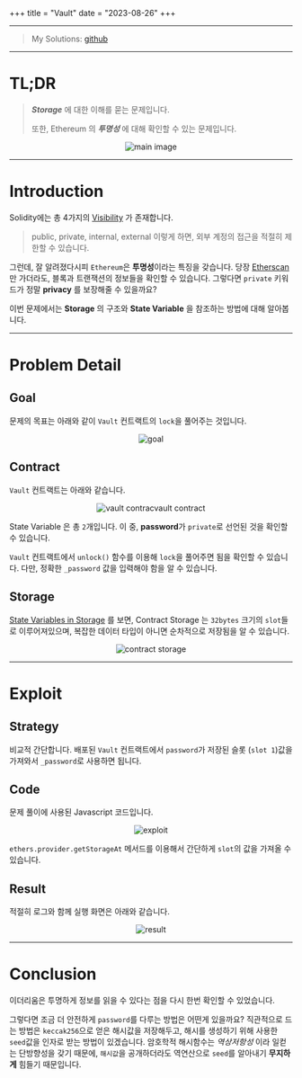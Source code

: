+++
title = "Vault"
date = "2023-08-26"
+++


---

> My Solutions: [github](https://github.com/c0np4nn4/EtherStudy/tree/main/ethernaut_solution)

---

# TL;DR
> ***Storage*** 에 대한 이해를 묻는 문제입니다.
>
> 또한, Ethereum 의 ***투명성*** 에 대해 확인할 수 있는 문제입니다.

<center>
<img alt="main image" src="https://images.unsplash.com/photo-1615279113483-82e6693dab8f?ixlib=rb-4.0.3&ixid=M3wxMjA3fDB8MHxwaG90by1wYWdlfHx8fGVufDB8fHx8fA%3D%3D&auto=format&fit=crop&w=2062&q=80" />
</center>

---

# Introduction
Solidity에는 총 4가지의 [Visibility](https://solidity-by-example.org/visibility/) 가 존재합니다.
> public, private, internal, external
이렇게 하면, 외부 계정의 접근을 적절히 제한할 수 있습니다.

그런데, 잘 알려졌다시피 `Ethereum`은 **투명성**이라는 특징을 갖습니다.
당장 [Etherscan](https://etherscan.io/)만 가더라도, 블록과 트랜잭션의 정보들을 확인할 수 있습니다.
그렇다면 `private` 키워드가 정말 **privacy** 를 보장해줄 수 있을까요?

이번 문제에서는 **Storage** 의 구조와 **State Variable** 을 참조하는 방법에 대해 알아봅니다.

---

# Problem Detail

## Goal
문제의 목표는 아래와 같이 `Vault` 컨트랙트의 `lock`을 풀어주는 것입니다.

<center>
<img alt="goal" src="../../ethernaut_img/8_vault_1.png" />
</center>

## Contract
`Vault` 컨트랙트는 아래와 같습니다.

<center>
<img alt="vault contracvault contract" src="../../ethernaut_img/8_vault_2.png" />
</center>

State Variable 은 총 `2`개입니다.
이 중, **password**가 `private`로 선언된 것을 확인할 수 있습니다.

`Vault` 컨트랙트에서 `unlock()` 함수를 이용해 `lock`을 풀어주면 됨을 확인할 수 있습니다.
다만, 정확한 `_password` 값을 입력해야 함을 알 수 있습니다.


## Storage
[State Variables in Storage](https://docs.soliditylang.org/en/latest/internals/layout_in_storage.html) 를 보면,
Contract Storage 는 `32bytes` 크기의 `slot`들로 이루어져있으며, 복잡한 데이터 타입이 아니면 순차적으로 저장됨을 알 수 있습니다.

<center>
<img alt="contract storage" src="../../ethernaut_img/8_vault_3.png" />
</center>

---

# Exploit
## Strategy
비교적 간단합니다.
배포된 `Vault` 컨트랙트에서 `password`가 저장된 슬롯 (`slot 1`)값을 가져와서 `_password`로 사용하면 됩니다.


## Code
문제 풀이에 사용된 Javascript 코드입니다.

<center>
<img alt="exploit" src="../../ethernaut_img/8_vault_4.png" />
</center>

`ethers.provider.getStorageAt` 메서드를 이용해서 간단하게 `slot`의 값을 가져올 수 있습니다.

## Result
적절히 로그와 함께 실행 화면은 아래와 같습니다.

<center>
<img alt="result" src="../../ethernaut_img/8_vault_5.png" />
</center>

---

# Conclusion
이더리움은 투명하게 정보를 읽을 수 있다는 점을 다시 한번 확인할 수 있었습니다.

그렇다면 조금 더 안전하게 `password`를 다루는 방법은 어떤게 있을까요?
직관적으로 드는 방법은 `keccak256`으로 얻은 해시값을 저장해두고, 해시를 생성하기 위해 사용한 `seed`값을 인자로 받는 방법이 있겠습니다.
암호학적 해시함수는 *역상저항성* 이라 일컫는 단방향성을 갖기 때문에, `해시값`을 공개하더라도 역연산으로 `seed`를 알아내기 **무지하게** 힘들기 때문입니다.

<script src="https://utteranc.es/client.js"
        repo="c0np4nn4/utterance_repo"
        issue-term="pathname"
        label="utterances"
        theme="github-light"
        crossorigin="anonymous"
        async>
</script>
